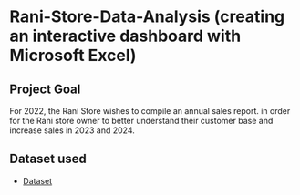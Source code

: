 # Rani-Store-Data-Analysis (creating an interactive dashboard with Microsoft Excel) 
## Project Goal
For 2022, the Rani Store wishes to compile an annual sales report. in order for the Rani store owner to better understand their customer base and increase sales in 2023 and 2024.

## Dataset used
- <a href="https://github.com/kuketha/Data-Analysis-Dashboard/blob/main/Rani_store_rowdata.xlsx">Dataset</a>



